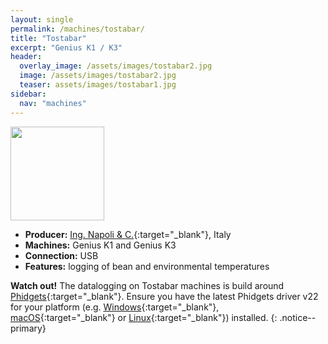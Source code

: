 ```yaml
---
layout: single
permalink: /machines/tostabar/
title: "Tostabar"
excerpt: "Genius K1 / K3"
header:
  overlay_image: /assets/images/tostabar2.jpg
  image: /assets/images/tostabar2.jpg
  teaser: assets/images/tostabar1.jpg
sidebar:
  nav: "machines"
---
```


<img class="tab-image" src="{{ site.baseurl }}/assets/images/supporter-badge-grey.png" width="150px">

* __Producer:__ [Ing. Napoli & C.](https://www.ingnapoli.com/){:target="_blank"}, Italy
* __Machines:__ Genius K1 and Genius K3
* __Connection:__ USB
* __Features:__ logging of bean and environmental temperatures

**Watch out!**
The datalogging on Tostabar machines is build around [Phidgets](https://www.phidgets.com/){:target="_blank"}. Ensure you have the latest Phidgets driver v22 for your platform (e.g. [Windows](https://www.phidgets.com/docs/OS_-_Windows){:target="_blank"}, [macOS](https://www.phidgets.com/docs/OS_-_macOS){:target="_blank"} or [Linux](https://www.phidgets.com/docs/OS_-_Linux){:target="_blank"}) installed.
{: .notice--primary}